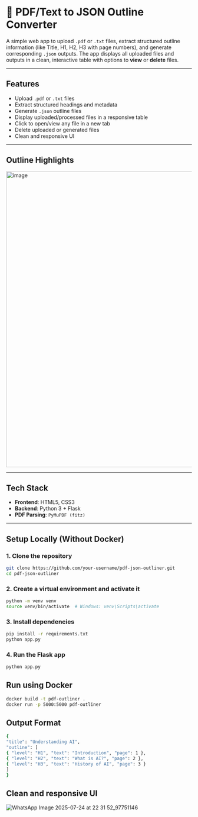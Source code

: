# 📄 PDF/Text to JSON Outline Converter 

A simple web app to upload `.pdf` or `.txt` files, extract structured outline information (like Title, H1, H2, H3 with page numbers), and generate corresponding `.json` outputs. The app displays all uploaded files and outputs in a clean, interactive table with options to **view** or **delete** files.

---

##  Features

- Upload `.pdf` or `.txt` files
- Extract structured headings and metadata
- Generate `.json` outline files
- Display uploaded/processed files in a responsive table
- Click to open/view any file in a new tab
- Delete uploaded or generated files
- Clean and responsive UI

---

## Outline Highlights
<img width="1000" height="800" alt="image" src="https://github.com/user-attachments/assets/38c8ee4d-7765-4ac0-937f-e4e56b223224" />


---
## Tech Stack
- **Frontend**: HTML5, CSS3 
- **Backend**: Python 3 + Flask
- **PDF Parsing**: `PyMuPDF (fitz)`

---

##  Setup Locally (Without Docker)
### 1. Clone the repository
```bash
git clone https://github.com/your-username/pdf-json-outliner.git
cd pdf-json-outliner
```
### 2. Create a virtual environment and activate it
```bash
python -m venv venv
source venv/bin/activate  # Windows: venv\Scripts\activate
```
### 3. Install dependencies
```bash
pip install -r requirements.txt
python app.py
```
### 4. Run the Flask app
```bash
python app.py
```
## Run using Docker 
```bash
docker build -t pdf-outliner .
docker run -p 5000:5000 pdf-outliner
```

## Output Format
```bash
{
"title": "Understanding AI",
"outline": [
{ "level": "H1", "text": "Introduction", "page": 1 },
{ "level": "H2", "text": "What is AI?", "page": 2 },
{ "level": "H3", "text": "History of AI", "page": 3 }
]
}
```


## Clean and responsive UI
![WhatsApp Image 2025-07-24 at 22 31 52_97751146](https://github.com/user-attachments/assets/f64489da-972f-4b17-8339-7e4ceb558fed)

